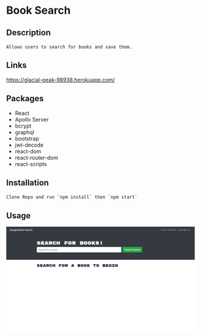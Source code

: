 # Book Search 
## Description 
    Allows users to search for books and save them.
## Links
https://glacial-peak-98938.herokuapp.com/
## Packages
- React
- Apollo Server
- bcrypt
- graphql
- bootstrap
- jwt-decode
- react-dom
- react-router-dom
- react-scripts
## Installation
    Clone Repo and run `npm install` then `npm start`
## Usage
![screenshot](./client/public/images/screenshot.png)

